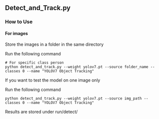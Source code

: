 ## Detect_and_Track.py

### How to Use
#### For images
<p>Store the images in a folder in the same directory </p>

Run the following command
``` 
# For specific class person
python detect_and_track.py --weight yolov7.pt --source folder_name --classes 0 --name "YOLOV7 Object Tracking"
```

<p>If you want to test the model on one image only</p>

Run the following command
```    
python detect_and_track.py --weight yolov7.pt --source img_path --classes 0 --name "YOLOV7 Object Tracking"
```

Results are stored under run/detect/
